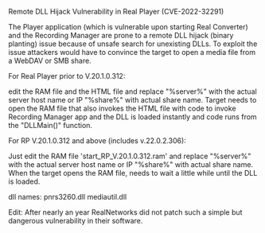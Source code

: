 Remote DLL Hijack Vulnerability in Real Player (CVE-2022-32291)

The Player application (which is vulnerable upon starting Real Converter) and the Recording Manager are prone to a remote DLL hijack (binary planting) issue because of unsafe search for unexisting DLLs.
To exploit the issue attackers would have to convince the target to open a media file from a WebDAV or SMB share.

For Real Player prior to V.20.1.0.312:

edit the RAM file and the HTML file and replace "%server%" with the actual server host name or IP
"%share%" with actual share name. Target needs to open the RAM file that also invokes the HTML file with code to invoke Recording Manager app and the DLL is loaded instantly and code runs from the "DLLMain()" function.

For RP V.20.1.0.312 and above (includes v.22.0.2.306):

Just edit the RAM file 'start_RP_V.20.1.0.312.ram' and replace "%server%" with the actual server host name or IP
"%share%" with actual share name. When the target opens the RAM file, needs to wait a little while until the DLL is loaded.


dll names: pnrs3260.dll
	   mediautil.dll


Edit: After nearly an year RealNetworks did not patch such a simple but dangerous vulnerability in their software.





